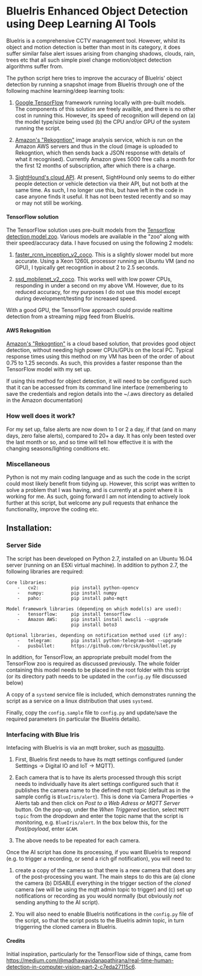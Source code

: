 # BlueIris Enhanced Object Detection using Deep Learning AI Tools 


BlueIris is a comprehensive CCTV management tool. However, whilst its object and motion detection is better than most in its category, it does suffer similar false alert issues arising from changing shadows, clouds, rain, trees etc that all such simple pixel change motion/object detection algorithms suffer from.

The python script here tries to improve the accuracy of BlueIris' object detection by running a snapshot image from BlueIris through one of the following machine learning/deep learning tools:

1. [Google TensorFlow](https://www.tensorflow.org/) framework running locally with pre-built models. The components of this solution are freely availble, and there is no other cost in running this. However, its speed of recognition will depend on (a) the model type/size being used (b) the CPU and/or GPU of the system running the script.

1. [Amazon's "Rekogntion"](https://aws.amazon.com/rekognition/) image analysis service, which is run on the Amazon AWS servers and thus in the cloud (image is uploaded to Rekogntion, which then sends back a JSON response with details of what it recognised). Currently Amazon gives 5000 free calls a month for the first 12 months of subscription, after which there is a charge.

1. [SightHound's cloud API](https://www.sighthound.com/). At present, SightHound only seems to do either people detection or vehicle detection via their API, but not both at the same time. As such, I no longer use this, but have left in the code in case anyone finds it useful. It has not been tested recently and so may or may not still be working.


#### TensorFlow solution
The TensorFlow solution uses pre-built models from the [Tensorflow detection model zoo](https://github.com/tensorflow/models/blob/master/research/object_detection/g3doc/detection_model_zoo.md). Various models are available in the "zoo" along with their speed/accuracy data. I have focused on using the following 2 models:
1. [faster_rcnn_inception_v2_coco](http://download.tensorflow.org/models/object_detection/faster_rcnn_inception_v2_coco_2018_01_28.tar.gz). This is a slightly slower model but more accurate. Using a Xeon 1260L processor running an Ubuntu VM (and no GPU), I typically get recogntion in about 2 to 2.5 seconds.

1. [ssd_mobilenet_v2_coco](http://download.tensorflow.org/models/object_detection/ssd_mobilenet_v2_coco_2018_03_29.tar.gz). This works well with low power CPUs, responding in under a second on my above VM. However, due to its reduced accuracy, for my purposes I do not use this model except during development/testing for increased speed.

With a good GPU, the TensorFlow approach could provide realtime detection from a streaming mjpg feed from BlueIris.

#### AWS Rekognition
[Amazon's "Rekogntion"](https://aws.amazon.com/rekognition/) is a cloud based solution, that provides good object detection, without needing high power CPUs/GPUs on the local PC. Typical response times using this method on my VM has been of the order of about 0.75 to 1.25 seconds. As such, this provides a faster response than the TensorFlow model with my set up.

If using this method for object detection, it will need to be configured such that it can be accessed from its command line interface (remembering to save the credentials and region details into the ~/.aws directory as detailed in the Amazon documentation)


### How well does it work?

For my set up, false alerts are now down to 1 or 2 a day, if that (and on many days, zero false alerts), compared to 20+ a day. It has only been tested over the last month or so, and so time will tell how effective it is with the changing seasons/lighting conditions etc.

### Miscellaneous
Python is not my main coding language and as such the code in the script could most likely benefit from tidying up. However,  this script was written to solve a problem that I was having, and is currently at a point where it is working for me. As such, going forward I am not intending to actively look further at this script, but welcome any pull requests that enhance the functionality, improve the coding etc. 

## Installation:

### Server Side
The script has been developed on Python 2.7, installed on an Ubuntu 16.04 server (running on an ESXi virtual machine). In addition to python 2.7, the following libraries are required:

    Core libraries:
        -   cv2:            pip install python-opencv
        -   numpy:          pip install numpy
        -   paho:           pip install paho-mqtt

    Model framework libraries (depending on which model(s) are used):
        -   tensorflow:     pip install tensorflow
        -   Amazon AWS:     pip install install awscli --upgrade
                            pip install boto3

    Optional libraries, depending on notification method used (if any):
        -   telegram:       pip install python-telegram-bot --upgrade
        -   pusbullet:      https://github.com/rbrcsk/pushbullet.py

In addition, for TensorFlow, an appropriate prebuilt model from the TensorFlow zoo is required as discussed previously. The whole folder containing this model needs to be placed in the root folder with this script (or its directory path needs to be updated in the `config.py` file discussed below)

A copy of a `systemd` service file is included, which demonstrates running the script as a service on a linux distribution that uses `systemd`.

Finally, copy the `config.sample` file to `config.py` and update/save the required parameters (in particular the BlueIris details).

### Interfacing with Blue Iris
Intefacing with BlueIris is via an mqtt broker, such as [mosquitto](https://mosquitto.org/download/). 

1. First, BlueIris first needs to have its mqtt settings configured (under Setttings -> Digital IO and IoT -> MQTT). 

2. Each camera that is to have its alerts processed through this script needs to individually have its alert settings configured such that it publishes the camera name to the defined mqtt topic (default as in the sample config is `BlueIris/alert`). This is done via Camera Properties -> Alerts tab and then click on _Post to a Web Adress or MQTT Server_ button. On the pop-up, under the _When Triggered_ section, select `MQTT topic` from the dropdown and enter the topic name that the script is monitoring, e.g. `BlueIris/alert`. In the box below this, for the _Post/payload_, enter `&CAM`. 

3. The above needs to be repeated for each camera.

Once the AI script has done its processing, if you want BlueIris to respond (e.g. to trigger a recording, or send a rich gif notification), you will need to:

1.  create a copy of the camera so that there is a new camera that does any of the post-processing you want. The main steps to do this are (a) clone the camera (b) DISABLE everything in the trigger section of the *cloned* camera (we will be using the mqtt admin topic to trigger) and (c) set up notifications or recording as you would normally (but obviously _not_ sending anything to the AI script).  

5. You will also need to enable BlueIris notifications in the `config.py` file of the script, so that the script posts to the  BlueIris admin topic, in turn triggerring the cloned camera in BlueIris.


#### Credits
Initial inspiration, particularly for the TensorFlow side of things, came from  https://medium.com/@madhawavidanapathirana/real-time-human-detection-in-computer-vision-part-2-c7eda27115c6.


